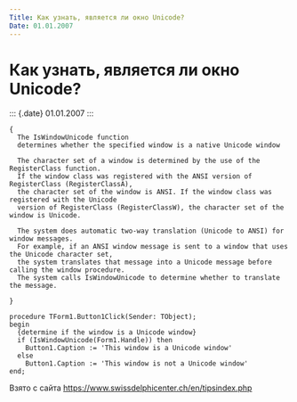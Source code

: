 ```yaml
---
Title: Как узнать, является ли окно Unicode?
Date: 01.01.2007
---
```


Как узнать, является ли окно Unicode?
=====================================

::: {.date}
01.01.2007
:::

    {
      The IsWindowUnicode function
      determines whether the specified window is a native Unicode window
     
      The character set of a window is determined by the use of the RegisterClass function.
      If the window class was registered with the ANSI version of RegisterClass (RegisterClassA),
      the character set of the window is ANSI. If the window class was registered with the Unicode
      version of RegisterClass (RegisterClassW), the character set of the window is Unicode.
     
      The system does automatic two-way translation (Unicode to ANSI) for window messages.
      For example, if an ANSI window message is sent to a window that uses the Unicode character set,
      the system translates that message into a Unicode message before calling the window procedure.
      The system calls IsWindowUnicode to determine whether to translate the message.
     
    }
     
    procedure TForm1.Button1Click(Sender: TObject);
    begin
      {determine if the window is a Unicode window}
      if (IsWindowUnicode(Form1.Handle)) then
        Button1.Caption := 'This window is a Unicode window'
      else
        Button1.Caption := 'This window is not a Unicode window'
    end;

Взято с сайта <https://www.swissdelphicenter.ch/en/tipsindex.php>
